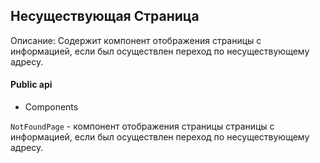 ## Несуществующая Страница

Описание:
Содержит компонент отображения страницы с информацией, если был осуществлен переход по несуществующему адресу.

#### Public api

- Components

`NotFoundPage` - компонент отображения страницы страницы с информацией, если был осуществлен переход по несуществующему адресу.



